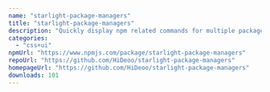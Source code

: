 ```yaml
---
name: "starlight-package-managers"
title: "starlight-package-managers"
description: "Quickly display npm related commands for multiple package managers in your Starlight documentation site."
categories:
  - "css+ui"
npmUrl: "https://www.npmjs.com/package/starlight-package-managers"
repoUrl: "https://github.com/HiDeoo/starlight-package-managers"
homepageUrl: "https://github.com/HiDeoo/starlight-package-managers"
downloads: 101
---
```

